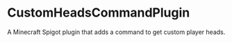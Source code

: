# CustomHeadsCommandPlugin

A Minecraft Spigot plugin that adds a command to get custom player heads.